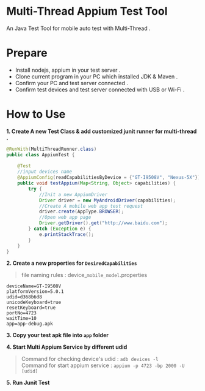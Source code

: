 # Multi-Thread Appium Test Tool

An Java Test Tool for mobile auto test with Multi-Thread .


# Prepare
* Install nodejs, appium in your test server .
* Clone current program in your PC which installed JDK & Maven .
* Confirm your PC and test server connected .
* Confirm test devices and test server connected with USB or Wi-Fi .


# How to Use
**1. Create A new Test Class & add customized junit runner for multi-thread .**
```java
@RunWith(MultiThreadRunner.class)
public class AppiumTest {
	
	@Test
	//input devices name
	@AppiumConfig(readCapabilitiesByDevice = {"GT-I9508V", "Nexus-5X"})
	public void testAppium(Map<String, Object> capabilities) {
		try {
			//Init a new AppiumDriver
			Driver driver = new MyAndroidDriver(capabilities);
			//Create A mobile web app test request 
			driver.create(AppType.BROWSER);
			//Open web app page 
			Driver.getDriver().get("http://www.baidu.com");
		} catch (Exception e) {
			e.printStackTrace();
		}
	}
}
```
**2. Create a new properties for `DesiredCapabilities`**
> file naming rules : device_`mobile_model`.properties

```
deviceName=GT-I9508V
platformVersion=5.0.1
udid=d368b6d8
unicodeKeyboard=true
resetKeyboard=true
portNo=4723
waitTime=10
app=app-debug.apk
```

**3. Copy your test apk file into `app` folder**

**4. Start Multi Appium Service by different udid**
> Command for checking device's udid : `adb devices -l`<br>
> Command for start appium service : `appium -p 4723 -bp 2000 -U [udid]`

**5. Run Junit Test**

